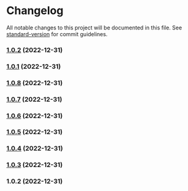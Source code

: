 # Changelog

All notable changes to this project will be documented in this file. See [standard-version](https://github.com/conventional-changelog/standard-version) for commit guidelines.

### [1.0.2](https://github.com/AlOaks/minter-agent/compare/v1.0.1...v1.0.2) (2022-12-31)

### [1.0.1](https://github.com/AlOaks/minter-agent/compare/v1.0.8...v1.0.1) (2022-12-31)

### [1.0.8](https://github.com/AlOaks/minter-agent/compare/v1.0.7...v1.0.8) (2022-12-31)

### [1.0.7](https://github.com/AlOaks/minter-agent/compare/v1.0.6...v1.0.7) (2022-12-31)

### [1.0.6](https://github.com/AlOaks/minter-agent/compare/v1.0.5...v1.0.6) (2022-12-31)

### [1.0.5](https://github.com/AlOaks/minter-agent/compare/v1.0.4...v1.0.5) (2022-12-31)

### [1.0.4](https://github.com/AlOaks/minter-agent/compare/v1.0.3...v1.0.4) (2022-12-31)

### [1.0.3](https://github.com/AlOaks/minter-agent/compare/v1.0.2...v1.0.3) (2022-12-31)

### 1.0.2 (2022-12-31)
